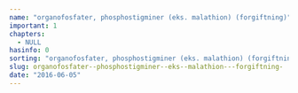 ```yaml
---
name: "organofosfater, phosphostigminer (eks. malathion) (forgiftning)"
important: 1
chapters:  
  - NULL
hasinfo: 0
sorting: "organofosfater, phosphostigminer (eks. malathion) (forgiftning)"
slug: organofosfater--phosphostigminer--eks--malathion---forgiftning-
date: "2016-06-05"
---
```



